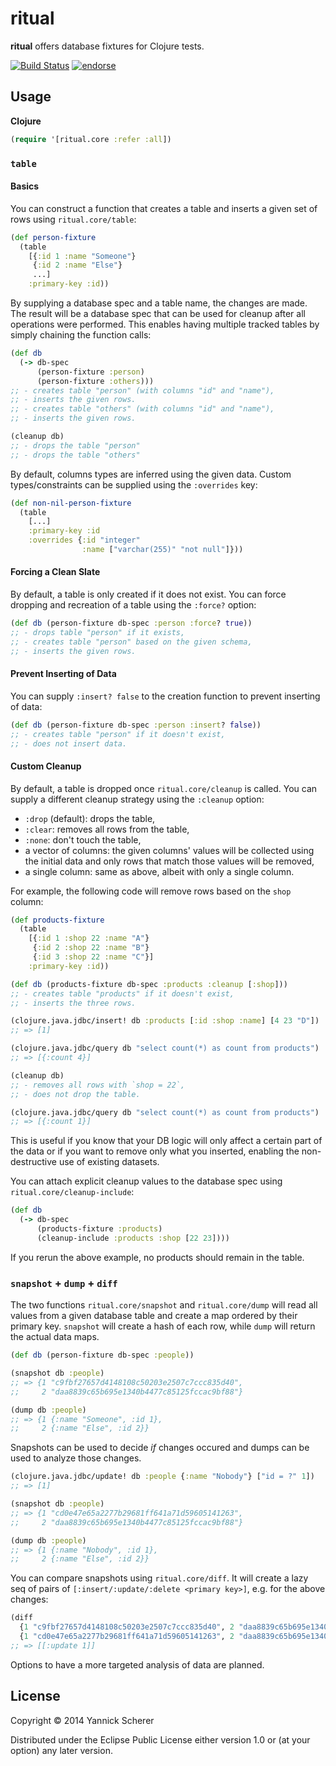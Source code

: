 # ritual

__ritual__ offers database fixtures for Clojure tests.

[![Build Status](https://travis-ci.org/xsc/ritual.png)](https://travis-ci.org/xsc/ritual)
[![endorse](https://api.coderwall.com/xsc/endorsecount.png)](https://coderwall.com/xsc)

## Usage

__Clojure__

```clojure
(require '[ritual.core :refer :all])
```

### `table`

#### Basics

You can construct a function that creates a table and inserts a given set of rows using `ritual.core/table`:

```clojure
(def person-fixture
  (table
    [{:id 1 :name "Someone"}
     {:id 2 :name "Else"}
     ...]
    :primary-key :id))
```

By supplying a database spec and a table name, the changes are made. The result will be a
database spec that can be used for cleanup after all operations were performed. This enables
having multiple tracked tables by simply chaining the function calls:

```clojure
(def db
  (-> db-spec
      (person-fixture :person)
      (person-fixture :others)))
;; - creates table "person" (with columns "id" and "name"),
;; - inserts the given rows.
;; - creates table "others" (with columns "id" and "name"),
;; - inserts the given rows.

(cleanup db)
;; - drops the table "person"
;; - drops the table "others"
```

By default, columns types are inferred using the given data. Custom types/constraints can be supplied
using the `:overrides` key:

```clojure
(def non-nil-person-fixture
  (table
    [...]
    :primary-key :id
    :overrides {:id "integer"
                :name ["varchar(255)" "not null"]}))
```

#### Forcing a Clean Slate

By default, a table is only created if it does not exist. You can force dropping and recreation of a table
using the `:force?` option:

```clojure
(def db (person-fixture db-spec :person :force? true))
;; - drops table "person" if it exists,
;; - creates table "person" based on the given schema,
;; - inserts the given rows.
```

#### Prevent Inserting of Data

You can supply `:insert? false` to the creation function to prevent inserting of data:

```clojure
(def db (person-fixture db-spec :person :insert? false))
;; - creates table "person" if it doesn't exist,
;; - does not insert data.
```

#### Custom Cleanup

By default, a table is dropped once `ritual.core/cleanup` is called. You can supply a different cleanup strategy
using the `:cleanup` option:

- `:drop` (default): drops the table,
- `:clear`: removes all rows from the table,
- `:none`: don't touch the table,
- a vector of columns: the given columns' values will be collected using the initial data and only rows that match
  those values will be removed,
- a single column: same as above, albeit with only a single column.

For example, the following code will remove rows based on the `shop` column:

```clojure
(def products-fixture
  (table
    [{:id 1 :shop 22 :name "A"}
     {:id 2 :shop 22 :name "B"}
     {:id 3 :shop 22 :name "C"}]
    :primary-key :id))

(def db (products-fixture db-spec :products :cleanup [:shop]))
;; - creates table "products" if it doesn't exist,
;; - inserts the three rows.

(clojure.java.jdbc/insert! db :products [:id :shop :name] [4 23 "D"])
;; => [1]

(clojure.java.jdbc/query db "select count(*) as count from products")
;; => [{:count 4}]

(cleanup db)
;; - removes all rows with `shop = 22`,
;; - does not drop the table.

(clojure.java.jdbc/query db "select count(*) as count from products")
;; => [{:count 1}]
```

This is useful if you know that your DB logic will only affect a certain part of the data or if
you want to remove only what you inserted, enabling the non-destructive use of existing datasets.

You can attach explicit cleanup values to the database spec using `ritual.core/cleanup-include`:

```clojure
(def db
  (-> db-spec
      (products-fixture :products)
      (cleanup-include :products :shop [22 23])))
```

If you rerun the above example, no products should remain in the table.

### `snapshot` + `dump` + `diff`

The two functions `ritual.core/snapshot` and `ritual.core/dump` will read all values from a given
database table and create a map ordered by their primary key. `snapshot` will create a hash of each row,
while `dump` will return the actual data maps.

```clojure
(def db (person-fixture db-spec :people))

(snapshot db :people)
;; => {1 "c9fbf27657d4148108c50203e2507c7ccc835d40",
;;     2 "daa8839c65b695e1340b4477c85125fccac9bf88"}

(dump db :people)
;; => {1 {:name "Someone", :id 1},
;;     2 {:name "Else", :id 2}}
```

Snapshots can be used to decide _if_ changes occured and dumps can be used to analyze those changes.

```clojure
(clojure.java.jdbc/update! db :people {:name "Nobody"} ["id = ?" 1])
;; => [1]

(snapshot db :people)
;; => {1 "cd0e47e65a2277b29681ff641a71d59605141263",
;;     2 "daa8839c65b695e1340b4477c85125fccac9bf88"}

(dump db :people)
;; => {1 {:name "Nobody", :id 1},
;;     2 {:name "Else", :id 2}}
```

You can compare snapshots using `ritual.core/diff`. It will create a lazy seq of pairs of
`[:insert/:update/:delete <primary key>]`, e.g. for the above changes:

```clojure
(diff
  {1 "c9fbf27657d4148108c50203e2507c7ccc835d40", 2 "daa8839c65b695e1340b4477c85125fccac9bf88"}
  {1 "cd0e47e65a2277b29681ff641a71d59605141263", 2 "daa8839c65b695e1340b4477c85125fccac9bf88"})
;; => [[:update 1]]
```

Options to have a more targeted analysis of data are planned.

## License

Copyright &copy; 2014 Yannick Scherer

Distributed under the Eclipse Public License either version 1.0 or (at your option) any later version.
